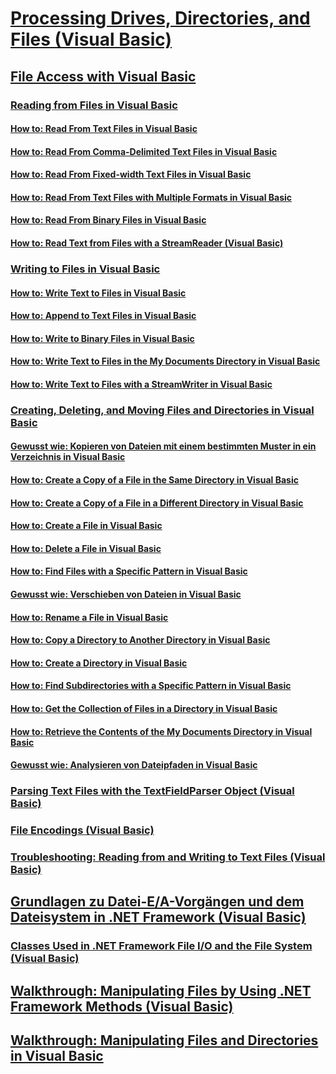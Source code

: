 # [Processing Drives, Directories, and Files (Visual Basic)](index.md)
## [File Access with Visual Basic](file-access.md)
### [Reading from Files in Visual Basic](reading-from-files.md)
#### [How to: Read From Text Files in Visual Basic](how-to-read-from-text-files.md)
#### [How to: Read From Comma-Delimited Text Files in Visual Basic](how-to-read-from-comma-delimited-text-files.md)
#### [How to: Read From Fixed-width Text Files in Visual Basic](how-to-read-from-fixed-width-text-files.md)
#### [How to: Read From Text Files with Multiple Formats in Visual Basic](how-to-read-from-text-files-with-multiple-formats.md)
#### [How to: Read From Binary Files in Visual Basic](how-to-read-from-binary-files.md)
#### [How to: Read Text from Files with a StreamReader (Visual Basic)](how-to-read-text-from-files-with-a-streamreader.md)
### [Writing to Files in Visual Basic](writing-to-files.md)
#### [How to: Write Text to Files in Visual Basic](how-to-write-text-to-files.md)
#### [How to: Append to Text Files in Visual Basic](how-to-append-to-text-files.md)
#### [How to: Write to Binary Files in Visual Basic](how-to-write-to-binary-files.md)
#### [How to: Write Text to Files in the My Documents Directory in Visual Basic](how-to-write-text-to-files-in-the-my-documents-directory.md)
#### [How to: Write Text to Files with a StreamWriter in Visual Basic](how-to-write-text-to-files-with-a-streamwriter.md)
### [Creating, Deleting, and Moving Files and Directories in Visual Basic](creating-deleting-and-moving-files-and-directories.md)
#### [Gewusst wie: Kopieren von Dateien mit einem bestimmten Muster in ein Verzeichnis in Visual Basic](how-to-copy-files-with-a-specific-pattern-to-a-directory.md)
#### [How to: Create a Copy of a File in the Same Directory in Visual Basic](how-to-create-a-copy-of-a-file-in-the-same-directory.md)
#### [How to: Create a Copy of a File in a Different Directory in Visual Basic](how-to-create-a-copy-of-a-file-in-a-different-directory.md)
#### [How to: Create a File in Visual Basic](how-to-create-a-file.md)
#### [How to: Delete a File in Visual Basic](how-to-delete-a-file.md)
#### [How to: Find Files with a Specific Pattern in Visual Basic](how-to-find-files-with-a-specific-pattern.md)
#### [Gewusst wie: Verschieben von Dateien in Visual Basic](how-to-move-a-file.md)
#### [How to: Rename a File in Visual Basic](how-to-rename-a-file.md)
#### [How to: Copy a Directory to Another Directory in Visual Basic](how-to-copy-a-directory-to-another-directory.md)
#### [How to: Create a Directory in Visual Basic](how-to-create-a-directory.md)
#### [How to: Find Subdirectories with a Specific Pattern in Visual Basic](how-to-find-subdirectories-with-a-specific-pattern.md)
#### [How to: Get the Collection of Files in a Directory in Visual Basic](how-to-get-the-collection-of-files-in-a-directory.md)
#### [How to: Retrieve the Contents of the My Documents Directory in Visual Basic](how-to-retrieve-the-contents-of-the-my-documents-directory.md)
#### [Gewusst wie: Analysieren von Dateipfaden in Visual Basic](how-to-parse-file-paths.md)
### [Parsing Text Files with the TextFieldParser Object (Visual Basic)](parsing-text-files-with-the-textfieldparser-object.md)
### [File Encodings (Visual Basic)](file-encodings.md)
### [Troubleshooting: Reading from and Writing to Text Files (Visual Basic)](troubleshooting-reading-from-and-writing-to-text-files.md)
## [Grundlagen zu Datei-E/A-Vorgängen und dem Dateisystem in .NET Framework (Visual Basic)](basics-of-net-framework-file-io-and-the-file-system.md)
### [Classes Used in .NET Framework File I/O and the File System (Visual Basic)](classes-used-in-net-framework-file-io-and-the-file-system.md)
## [Walkthrough: Manipulating Files by Using .NET Framework Methods (Visual Basic)](walkthrough-manipulating-files-by-using-net-framework-methods.md)
## [Walkthrough: Manipulating Files and Directories in Visual Basic](walkthrough-manipulating-files-and-directories.md)
